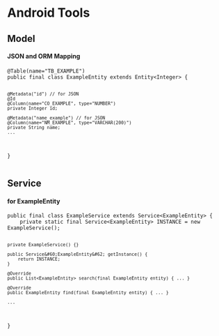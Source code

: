 Android Tools
=======================

<h2>Model</h2>
<h4>JSON and ORM Mapping</h4>
<pre>
<code>@Table(name="TB_EXAMPLE")
public final class ExampleEntity extends Entity&#60;Integer&#62; {

    @Metadata("id") // for JSON
    @Id
    @Column(name="CO_EXAMPLE", type="NUMBER")
    private Integer id;

    @Metadata("name_example") // for JSON
    @Column(name="NM_EXAMPLE", type="VARCHAR(200)")
    private String name;
    ...
}</code>
</pre>

<h2>Service</h2>
<h4>for ExampleEntity</h4>
<pre>
<code>public final class ExampleService extends Service&#60;ExampleEntity&#62; {
    private static final Service&#60;ExampleEntity&#62; INSTANCE = new ExampleService();
    
    private ExampleService() {}
    
    public Service&#60;ExampleEntity&#62; getInstance() {
        return INSTANCE;
    }
    
    @Override
    public List<ExampleEntity> search(final ExampleEntity entity) { ... }
    
    @Override
    public ExampleEntity find(final ExampleEntity entity) { ... }
    
    ...
}</code>
</pre>
